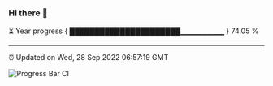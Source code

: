 ### Hi there 👋

⏳ Year progress { ██████████████████████▁▁▁▁▁▁▁▁ } 74.05 %

---

⏰ Updated on Wed, 28 Sep 2022 06:57:19 GMT

![Progress Bar CI](https://github.com/ZhaoGui/ZhaoGui/workflows/Progress%20Bar%20CI/badge.svg)
